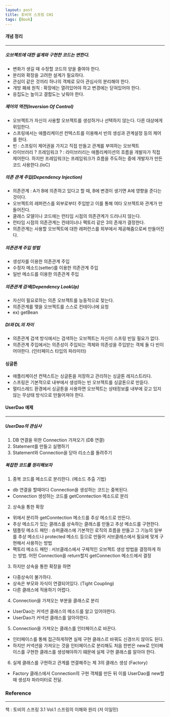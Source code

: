 ```yaml
---
layout: post
title: 토비의 스프링 CH1
tags: [Book]
---
```


#### 개념 정리
* * * 
##### 오브젝트에 대한 설계와 구현한 코드는 변한다.
- 변화가 생길 때 수정할 코드의 양을 줄여야 한다. 
- 분리와 확장을 고려한 설계가 필요하다.
- 관심이 같은 것끼리 하나의 객체로 모아 관심사의 분리해야 한다.
- 개방 폐쇄 원칙 : 확장에는 열려있어야 하고 변경에는 닫혀있어야 한다.
- 응집도는 높이고 결합도는 낮춰야 한다. 

##### 제어의 역전(Inversion Of Control)
- 오브젝트가 자신이 사용할 오브젝트를 생성하거나 선택하지 않는다. 다른 대상에게 위임한다.
- 스프링에서는 애플리케이션 컨텍스트를 이용해서 빈의 생성과 관계설정 등의 제어를 한다.
- 빈 : 스프링이 제어권을 가지고 직접 만들고 관계를 부여하는 오브젝트
- 라이브러리 ? 프레임워크 ? : 라이브러리는 애플리케이션의 흐름을 개발자가 직접 제어한다. 하지만 프레임워크는 프레임워크가 흐름을 주도하는 중에 개발자가 만든 코드 사용한다.(IoC)

##### 의존 관계 주입(Dependency Injection)  
- 의존관계 : A가 B에 의존하고 있다고 할 때, B에 변경이 생기면 A에 영향을 준다는 것이다.
- 오브젝트의 레퍼런스를 외부로부터 주입받고 이를 통해 여타 오브젝트와 관계가 만들어진다.
- 클래스 모델이나 코드에는 런타임 시점의 의존관계가 드러나지 않는다.
- 런타임 시점의 의존관계는 컨테이너나 팩토리 같은 3의 존재가 결정한다.
- 의존관계는 사용할 오브젝트에 대한 레퍼런스를 외부에서 제공해줌으로써 만들어진다.

##### 의존관계 주입 방법
- 생성자를 이용한 의존관계 주입
- 수정자 메소드(setter)를 이용한 의존관계 주입
- 일반 메소드를 이용한 의존관계 주입

##### 의존관계 검색(Dependency LookUp) 
- 자신이 필요로하는 의존 오브젝트를 능동적으로 찾는다.
- 의존관계를 맺을 오브젝트를 스스로 컨테이너에 요청
- ex) getBean

##### DI와 DL의 차이
- 의존관계 검색 방식에서는 검색하는 오브젝트는 자신이 스프링 빈일 필요가 없다.
- 의존관계 주입에서는 의존성이 주입되는 객체와 의존성을 주입받는 객체 둘 다 빈이어야한다. (인터페이스 타입의 파라미터)

#### 싱글톤
- 애플리케이션 컨텍스트는 싱글톤을 저장하고 관리하는 싱글톤 레지스트리다.
- 스프링은 기본적으로 내부에서 생성하는 빈 오브젝트를 싱글톤으로 만듣다.
- 멀티스레드 환경에서 싱글톤을 사용하면 오브젝트는 상태정보를 내부에 갖고 있지 않는 무상태 방식으로 만들어져야 한다.


#### UserDao 예제
* * * 

##### UserDao의 관심사
1. DB 연결을 위한 Connection 가져오기 (DB 연결)
2. Statement를 만들고 실행하기
3. Statement와 Connection을 닫아 리소스를 돌려주기

##### 복잡한 코드를 정리해보자

1. 중복 코드를 메소드로 분리한다. (메소드 추출 기법)
  * db 연결을 할때마다 Connection을 생성하는 코드는 중복된다.
  * Connection 생성하는 코드를 getConntection 메소드로 분리

2. 상속을 통한 확장
  * 위에서 분리하 getConntection 메소드를 추상 메소드로 만든다.
  * 추상 메소드가 있는 클래스를 상속하는 클래스를 만들고 추상 메소드를 구현한다.
  * 템플릿 메소드 패턴 : 슈퍼클래스에 기본적인 로직의 흐름을 만들고 그 기능의 일부를 추상 메소드나 protected 메소드 등으로 만들어 서브클레스에서 필요에 맞게 구현해서 사용하는 방법 
  * 팩토리 메소드 패턴 : 서브클레스에서 구체적인 오브젝트 생성 방법을 결정하게 하는 방법. 어떤 Connection을 return할지 getConnection 메소드에서 결정

3. 하지만 상속을 통한 확장을 하면
  * 다중상속이 불가하다.
  * 상속은 부모와 자식이 연결되어있다. (Tight Coupling)
  * 다른 클래스에 적용하기 어렵다.

4. Connection을 가져오는 부분을 클래스로 분리
  * UserDao는 커넥션 클래스의 메소드를 알고 있어야한다.
  * UserDao가 커넥션 클래스를 알아야한다.

5. Connection을 가져오는 클래스를 인터페이스로 바꾼다.
  * 인터페이스를 통해 접근하게하면 실제 구현 클래스르 바꿔도 신경쓰지 않아도 된다.
  * 하지만 커넥션을 가져오는 것을 인터페이스로 분리해도 처음 한번은 new로 인터페이스를 구현한 클래스를 생성해야하기 떄문에 실제 구현 클래스를 알아야 한다.

6. 실제 클래스를 구현하고 관계를 연결해주는 제 3의 클래스 생성 (Factory)
  * Factory 클래스에서 Connection의 구현 객체를 만든 뒤 이를 UserDao를 new할 때 생성자 파라미터로 전달.

### Reference
* * *
책 : 토비의 스프링 3.1 Vol.1 스프링의 이해와 원리 (저 이일민)